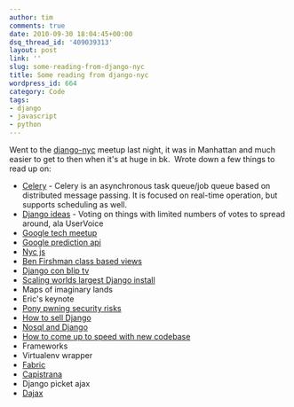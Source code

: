 ```yaml
---
author: tim
comments: true
date: 2010-09-30 18:04:45+00:00
dsq_thread_id: '409039313'
layout: post
link: ''
slug: some-reading-from-django-nyc
title: Some reading from django-nyc
wordpress_id: 664
category: Code
tags:
- django
- javascript
- python
---
```


Went to the [django-nyc](http://www.djangonyc.org/) meetup last night, it was
in Manhattan and much easier to get to then when it's at huge in bk.  Wrote
down a few things to read up on:

  * [Celery](http://celeryproject.org/) \- Celery is an asynchronous task queue/job queue based on distributed message passing. It is focused on real-time operation, but supports scheduling as well.
  * [Django ideas](http://github.com/justinlilly/django-ideas) \- Voting on things with limited numbers of votes to spread around, ala UserVoice
  * [Google tech meetup](http://www.meetup.com/NYC-GTUG/)
  * [Google prediction api](http://code.google.com/apis/predict/)
  * [Nyc js](http://www.meetup.com/javascript-7/)
  * [Ben Firshman class based views](http://www.google.com/search?q=Ben+Firshman+class+based+views&ie=utf-8&oe=utf-8&aq=t&rls=org.mozilla:en-US:official&client=firefox-a)
  * [Django con blip tv](http://djangocon.blip.tv/)
  * [Scaling worlds largest Django install ](http://djangocon.blip.tv/file/4135225/)
  * Maps of imaginary lands
  * Eric's keynote
  * [Pony pwning security risks](http://a.images.blip.tv/Robertlofthouse-PonyPwning373-117.jpg)
  * [How to sell Django](http://djangocon.blip.tv/file/4107023/)
  * [Nosql and Django](http://djangocon.blip.tv/file/4111172/)
  * [How to come up to speed with new codebase](http://djangocon.blip.tv/file/4134218/)
  * Frameworks
  * Virtualenv wrapper
  * [Fabric](http://www.google.com/search?q=Fabric&ie=utf-8&oe=utf-8&aq=t&rls=org.mozilla:en-US:official&client=firefox-a#sclient=psy&hl=en&client=firefox-a&hs=X5N&rls=org.mozilla%3Aen-US%3Aofficial&source=hp&q=Fabric+django&aq=f&aqi=g1g-m1g-o1&aql=&oq=&gs_rfai=&pbx=1&fp=84f34ab5383c7ee9)
  * [Capistrana](http://www.capistranorb.com/)
  * Django picket ajax
  * [Dajax](http://dajaxproject.com/)